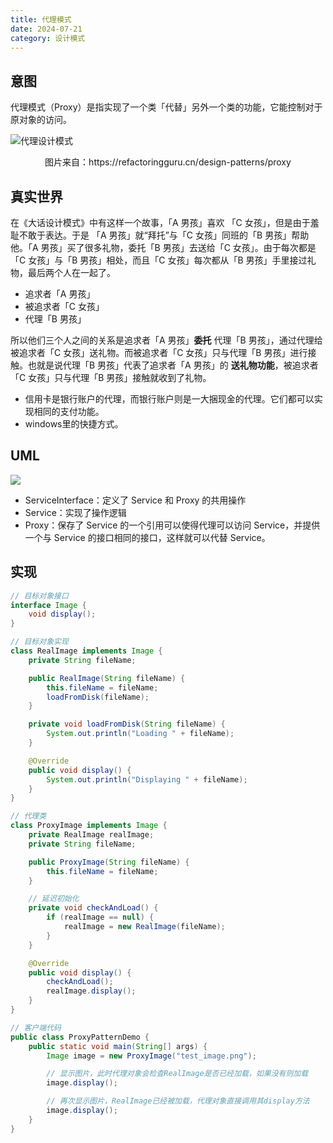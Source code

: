 ```yaml
---
title: 代理模式
date: 2024-07-21
category: 设计模式
---
```


## 意图

代理模式（Proxy）是指实现了一个类「代替」另外一个类的功能，它能控制对于原对象的访问。

![代理设计模式](https://refactoringguru.cn/images/patterns/content/proxy/proxy.png)

<p style="text-align:center"> 图片来自：https://refactoringguru.cn/design-patterns/proxy </p>

## 真实世界

在《大话设计模式》中有这样一个故事，「A 男孩」喜欢 「C 女孩」，但是由于羞耻不敢于表达。于是 「A 男孩」就“拜托”与「C 女孩」同班的「B 男孩」帮助他。「A 男孩」买了很多礼物，委托「B 男孩」去送给「C 女孩」。由于每次都是「C 女孩」与「B 男孩」相处，而且「C 女孩」每次都从「B 男孩」手里接过礼物，最后两个人在一起了。

- 追求者「A 男孩」
- 被追求者「C 女孩」
- 代理「B 男孩」

所以他们三个人之间的关系是追求者「A 男孩」**委托** 代理「B 男孩」，通过代理给被追求者「C 女孩」送礼物。而被追求者「C 女孩」只与代理「B 男孩」进行接触。也就是说代理「B 男孩」代表了追求者「A 男孩」的 **送礼物功能**，被追求者「C 女孩」只与代理「B 男孩」接触就收到了礼物。



- 信用卡是银行账户的代理，而银行账户则是一大捆现金的代理。它们都可以实现相同的支付功能。
- windows里的快捷方式。

## UML

<img src="https://doublew2w-note-resource.oss-cn-hangzhou.aliyuncs.com/img/202407220828549.png"/>

- ServiceInterface：定义了 Service 和 Proxy 的共用操作
- Service：实现了操作逻辑
- Proxy：保存了 Service 的一个引用可以使得代理可以访问 Service，并提供一个与 Service 的接口相同的接口，这样就可以代替 Service。

## 实现

```java
// 目标对象接口
interface Image {
    void display();
}
```

```java
// 目标对象实现
class RealImage implements Image {
    private String fileName;

    public RealImage(String fileName) {
        this.fileName = fileName;
        loadFromDisk(fileName);
    }

    private void loadFromDisk(String fileName) {
        System.out.println("Loading " + fileName);
    }

    @Override
    public void display() {
        System.out.println("Displaying " + fileName);
    }
}
```



```java
// 代理类
class ProxyImage implements Image {
    private RealImage realImage;
    private String fileName;

    public ProxyImage(String fileName) {
        this.fileName = fileName;
    }

    // 延迟初始化
    private void checkAndLoad() {
        if (realImage == null) {
            realImage = new RealImage(fileName);
        }
    }

    @Override
    public void display() {
        checkAndLoad();
        realImage.display();
    }
}
```

```java
// 客户端代码
public class ProxyPatternDemo {
    public static void main(String[] args) {
        Image image = new ProxyImage("test_image.png");

        // 显示图片，此时代理对象会检查RealImage是否已经加载，如果没有则加载
        image.display();

        // 再次显示图片，RealImage已经被加载，代理对象直接调用其display方法
        image.display();
    }
}
```



